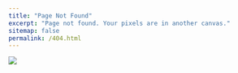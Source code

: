 ```yaml
---
title: "Page Not Found"
excerpt: "Page not found. Your pixels are in another canvas."
sitemap: false
permalink: /404.html
---
```


![](https://i.ytimg.com/vi/Zw_FKq10S8M/maxresdefault.jpg)
